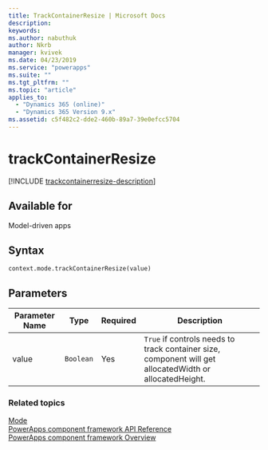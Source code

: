 ```yaml
---
title: TrackContainerResize | Microsoft Docs
description: 
keywords:
ms.author: nabuthuk
author: Nkrb
manager: kvivek
ms.date: 04/23/2019
ms.service: "powerapps"
ms.suite: ""
ms.tgt_pltfrm: ""
ms.topic: "article"
applies_to: 
  - "Dynamics 365 (online)"
  - "Dynamics 365 Version 9.x"
ms.assetid: c5f482c2-dde2-460b-89a7-39e0efcc5704
---
```


# trackContainerResize

[!INCLUDE [trackcontainerresize-description](includes/trackcontainerresize-description.md)]

## Available for 

Model-driven apps

## Syntax

`context.mode.trackContainerResize(value)`

## Parameters

| Parameter Name|Type|Required|Description|
| ------------- |----|--------|-----------|
|value|`Boolean`|Yes|`True` if controls needs to track container size, component will get allocatedWidth or allocatedHeight.|


### Related topics

[Mode](../mode.md)<br/>
[PowerApps component framework API Reference](../../reference/index.md)<br/>
[PowerApps component framework Overview](../../overview.md)
